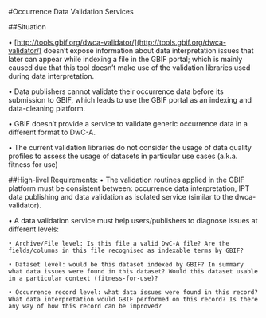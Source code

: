 #Occurrence Data Validation Services

##Situation

  •	[http://tools.gbif.org/dwca-validator/](http://tools.gbif.org/dwca-validator/) doesn’t expose information about data interpretation issues that later can appear while indexing a file in the GBIF portal; which is mainly caused due that this tool doesn’t make use of the validation libraries used during data interpretation.
  
  •	Data publishers cannot validate their occurrence data before its submission to GBIF, which leads to use the GBIF portal as an indexing and data-cleaning platform.
  
  •	GBIF doesn’t provide a service to validate generic occurrence data in a different format to DwC-A.
  
  •	The current validation libraries do not consider the usage of data quality profiles to assess the usage of datasets in particular use cases (a.k.a. fitness for use)
  
  
##High-livel Requirements:
  •	The validation routines applied in the GBIF platform must be consistent between: occurrence data interpretation, IPT data publishing and data validation as isolated service (similar to the dwca-validator).
  
  •	A data validation service must help users/publishers to diagnose issues at different levels:
  
    • Archive/File level: Is this file a valid DwC-A file? Are the fields/columns in this file recognised as indexable terms by GBIF?
    
    • Dataset level: would be this dataset indexed by GBIF? In summary what data issues were found in this dataset? Would this dataset usable in a particular context (fitness-for-use)?
    
    • Occurrence record level: what data issues were found in this record? What data interpretation would GBIF performed on this record? Is there any way of how this record can be improved?
